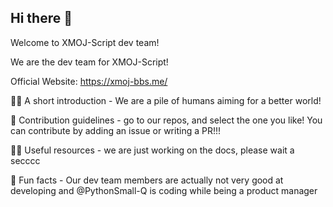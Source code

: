 ## Hi there 👋

Welcome to XMOJ-Script dev team!

We are the dev team for XMOJ-Script!

Official Website:
https://xmoj-bbs.me/

🙋‍♀️ A short introduction - We are a pile of humans aiming for a better world!

🌈 Contribution guidelines - go to our repos, and select the one you like! You can contribute by adding an issue or writing a PR!!!

👩‍💻 Useful resources - we are just working on the docs, please wait a secccc

🍿 Fun facts - Our dev team members are actually not very good at developing and @PythonSmall-Q is coding while being a product manager
